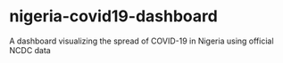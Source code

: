 # nigeria-covid19-dashboard
A dashboard visualizing the spread of COVID-19 in Nigeria using official NCDC data
